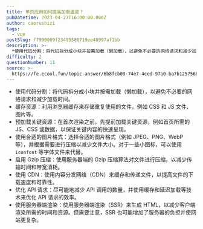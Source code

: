 ```yaml
---
title: 单页应用如何提高加载速度？
pubDatetime: 2023-04-27T16:00:00.000Z
author: caorushizi
tags:
  - vue
postSlug: f7990009f23495580719ee48997af1bb
description: >-
  *使用代码分割：将代码拆分成小块并按需加载（懒加载），以避免不必要的网络请求和减少加载时间。*缓存资源：利用浏览器缓存来存储重复使用的文件，例如CSS和JS文件、图片等。*预加载关键资源：在首次渲染之
difficulty: 2
questionNumber: 11
source: >-
  https://fe.ecool.fun/topic-answer/6b8fcb09-74e7-4ced-97a0-ba7b12575684?orderBy=updateTime&order=desc&tagId=14
---
```


- 使用代码分割：将代码拆分成小块并按需加载（懒加载），以避免不必要的网络请求和减少加载时间。
- 缓存资源：利用浏览器缓存来存储重复使用的文件，例如 CSS 和 JS 文件、图片等。
- 预加载关键资源：在首次渲染之前，先提前加载关键资源，例如首页所需的 JS、CSS 或数据，以保证关键内容的快速呈现。
- 使用合适的图片格式：选择合适的图片格式（例如 JPEG、PNG、WebP 等），并根据需要进行压缩以减少文件大小。对于一些小图标，可以使用 `iconfont` 等字体文件来代替。
- 启用 Gzip 压缩：使用服务器端的 Gzip 压缩算法对文件进行压缩，以减少传输时间和带宽消耗。
- 使用 CDN：使用内容分发网络（CDN）来缓存和传递文件，以提高文件的下载速度和可靠性。
- 优化 API 请求：尽可能地减少 API 调用的数量，并使用缓存和延迟加载等技术来优化 API 请求的效率。
- 使用服务器端渲染：使用服务器端渲染（SSR）来生成 HTML，以减少客户端渲染所需的时间和资源。但需要注意，SSR 也可能增加了服务器的负担并使网站更复杂。
